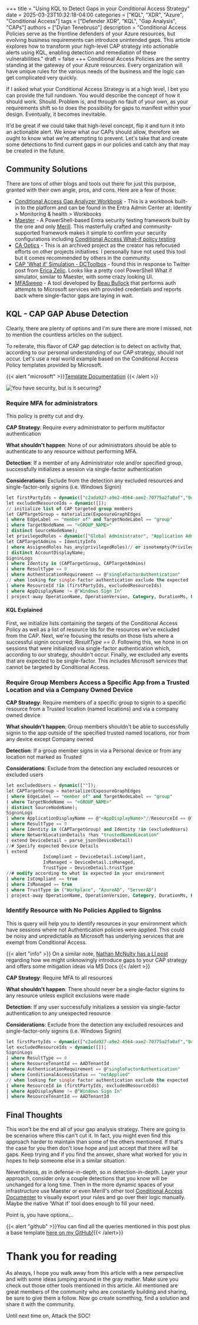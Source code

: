 +++
title = "Using KQL to Detect Gaps in your Conditional Access Strategy"
date = 2025-03-23T10:32:18-04:00
categories = ["KQL", "XDR", "Azure", "Conditional Access"]
tags = ["Defender XDR", "KQL", "Gap Analysis", "CAPs"]
authors = ["Dylan Tenebruso"]
description = "Conditional Access Policies serve as the frontline defenders of your Azure resources, but evolving business requirements can introduce unintended gaps. This article explores how to transform your high-level CAP strategy into actionable alerts using KQL, enabling detection and remediation of these vulnerabilities."
draft = false
+++
Conditional Access Policies are the sentry standing at the gateway of your Azure resources. Every organization will have unique rules for the various needs of the business and the logic can get complicated very quickly.

If I asked what your Conditional Access Strategy is at a high level, I bet you can provide the full rundown. You would describe the concept of how it should work. Should. Problem is, and through no fault of your own, as your requirements shift so to does the possibility for gaps to manifest within your design. Eventually, it becomes inevitable.

It'd be great if we could take that high-level concept, flip it and turn it into an actionable alert. We know what our CAPs should allow, therefore we ought to know what we're attempting to prevent. Let's take that and create some detections to find current gaps in our policies and catch any that may be created in the future.

## Community Solutions
There are tons of other blogs and tools out there for just this purpose, granted with their own angle, pros, and cons. Here are a few of those:
* [Conditional Access Gap Analyzer Workbook](https://learn.microsoft.com/en-us/entra/identity/monitoring-health/workbook-conditional-access-gap-analyzer) - This is a workbook built-in to the platform and can be found in the Entra Admin Center at:  Identity > Monitoring & health > Workbooks
* [Maester](https://maester.dev/) - A PowerShell-based Entra security testing framework built by the one and only [Merill](https://twitter.com/merill). This masterfully crafted and community-supported framework makes it simple to confirm your security configurations including [Conditional Access What-if policy testing](https://maester.dev/docs/ca-what-if)
* [CA Optics](https://github.com/jsa2/caOptics) - This is an archived project as the creator has refocused efforts on other projects initiatives. I personally have not used this tool but it comes recommended by others in the community.
* [CAP 'What if' Simulation - DCToolbox](https://danielchronlund.com/2023/11/24/conditional-access-what-if-simulation-with-powershell/) - found this in response to Twitter post from [Erica Zelic](https://twitter.com/IAMERICAbooted). Looks like a pretty cool PowerShell What if simulator, similar to Maester, with some crazy looking UI.
* [MFASweep](https://github.com/dafthack/MFASweep) - A tool developed by [Beau Bullock](https://twitter.com/dafthack) that performs auth attempts to Microsoft services with provided credentials and reports back where single-factor gaps are laying in wait.

## KQL - CAP GAP Abuse Detection
Clearly, there are plenty of options and I'm sure there are more I missed, not to mention the countless articles on the subject.

To reiterate, this flavor of CAP gap detection is to detect on activity that, according to our personal understanding of our CAP strategy, should not occur. Let's use a real world example based on the Conditional Access Policy templates provided by Microsoft.

{{< alert "microsoft" >}}[Template Documentation](https://learn.microsoft.com/en-us/entra/identity/conditional-access/policy-old-require-mfa-admin) {{< /alert >}}


![You have security, but is it securing?](steward.gif)
 
### Require MFA for administrators
This policy is pretty cut and dry.

**CAP Strategy**: Require every administrator to perform multifactor authentication

**What shouldn't happen**: None of our administrators should be able to authenticate to any resource without performing MFA.

**Detection**: If a member of any Administrator role and/or specified group, successfully initializes a session via single-factor authentication

**Considerations**: Exclude from the detection any excluded resources and single-factor-only signins (i.e. Windows Signin)

```SQL
let firstPartyIds = dynamic(["c2ada927-a9e2-4564-aae2-70775a2fa0af","04436913-cf0d-4d2a-9cc6-2ffe7f1d3d1c"]);
let excludedResourceIds = dynamic([]);
// initialize list of CAP targeted group members
let CAPTargetGroup = materialize(ExposureGraphEdges
| where EdgeLabel == "member of" and TargetNodeLabel == "group"
| where TargetNodeName == "<GROUP_NAME>"
| distinct SourceNodeName);
let privilegedRoles = dynamic(["Global Administrator", "Application Administrator", "Authentication Administrator", "Billing Administrator", "Cloud Application Administrator", "Conditional Access Administrator", "Exchange Administrator", "Helpdesk Administrator", "Password Administrator", "Privileged Authentication Administrator", "Privileged Role Administrator", "Security Administrator", "SharePoint Administrator", "User Administrator"]);
let CAPTargetAdmins = IdentityInfo
| where AssignedRoles has_any(privilegedRoles)// or isnotempty(PrivilegedEntraPimRoles)
| distinct AccountDisplayName;
SigninLogs
| where Identity in (CAPTargetGroup, CAPTargetAdmins)
| where ResultType == 0
| where AuthenticationRequirement == @"singleFactorAuthentication"
// when looking for single-factor authentication exclude the expected
| where ResourceId !in (firstPartyIds, excludedResourceIds)
| where AppDisplayName != @"Windows Sign In"
| project-away OperationName, OperationVersion, Category, DurationMs, Resource, ResourceGroup, ProcessingTimeInMilliseconds
```

#### KQL Explained
First, we initialize lists containing the targets of the Conditional Access Policy as well as a list of resource Ids for the resources we've excluded from the CAP. Next, we're focusing the results on those lists where a successful signin occurred; *ResultType == 0*. Following this, we hone in on sessions that were initialized via single-factor authentication which, according to our strategy, shouldn't occur. Finally, we excluded any events that are expected to be single-factor. This includes Microsoft services that cannot be targeted by Conditional Access.

### Require Group Members Access a Specific App from a Trusted Location and via a Company Owned Device

**CAP Strategy**: Require members of a specific group to signin to a specific resource from a Trusted location (named locations) and via a company owned device

**What shouldn't happen**: Group members shouldn't be able to successfully signin to the app outside of the specified trusted named locations, nor from any device except Company owned

**Detection**: If a group member signs in via a Personal device or from any location not marked as Trusted

**Considerations**: Exclude from the detection any excluded resources or excluded users

```SQL
let excludedUsers = dynamic([""]);
let CAPTargetGroup = materialize(ExposureGraphEdges
| where EdgeLabel == "member of" and TargetNodeLabel == "group"
| where TargetNodeName == "<GROUP_NAME>"
| distinct SourceNodeName);
SigninLogs
| where ApplicationDisplayName == @"<AppDisplayName>"//ResourceId == @"<resourceId>"
| where ResultType == 0
| where Identity in (CAPTargetGroup) and Identity !in (excludedUsers)
| where NetworkLocationDetails !has "trustedNamedLocation"
| extend DeviceDetail = parse_json(DeviceDetail)
//# Specify expected Device Details
| extend
              IsCompliant = DeviceDetail.isCompliant,
              IsManaged = DeviceDetail.isManaged,
              TrustType = DeviceDetail.trustType
//# modify according to what is expected in your environment
| where IsCompliant == true
| where IsManaged == true              
| where TrustType in ("Workplace", "AzureAD", "ServerAD")
| project-away OperationName, OperationVersion, Category, DurationMs, Resource, ResourceGroup, ProcessingTimeInMilliseconds, DeviceDetail, NetworkLocationDetails
```

### Identify Resource with No Policies Applied to SignIns
This is query will help you to identify resources in your environment which have sessions where not Authentication policies were applied. This could be noisy and unpredictable as Microsoft has underlying services that are exempt from Conditional Access.

{{< alert "info" >}} On a similar note, [Nathan McNulty has a LI post](https://www.linkedin.com/posts/nathanmcnulty_this-is-a-fun-one-lets-say-you-have-activity-7298413919147016192-MwEk) regarding how we might unknowingly introduce gaps to your CAP strategy and offers some mitigation ideas via MS Docs {{< /alert >}}

**CAP Strategy**: Require MFA to all resources

**What shouldn't happen**: There should never be a single-factor signins to any resource unless explicit exclusions were made

**Detection**: If any user successfully initializes a session via single-factor authentication to any unexpected resource

**Considerations**: Exclude from the detection any excluded resources and single-factor-only signins (i.e. Windows Signin)

```SQL
let firstPartyIds = dynamic(["c2ada927-a9e2-4564-aae2-70775a2fa0af","04436913-cf0d-4d2a-9cc6-2ffe7f1d3d1c"]);
let excludedResourceIds = dynamic([]);
SigninLogs
| where ResultType == 0
| where ResourceTenantId == AADTenantId
| where AuthenticationRequirement == @"singleFactorAuthentication"
| where ConditionalAccessStatus == "notApplied"
// when looking for single factor authentication exclude the expected
| where ResourceId in (firstPartyIds, excludedResourceIds)
| where AppDisplayName != @"Windows Sign In"
| where ResourceTenantId == AADTenantId
```

## Final Thoughts
This won't be the end all of your gap analysis strategy. There are going to be scenarios where this can't cut it. In fact, you might even find this approach harder to maintain than some of the others mentioned. If that's the case for you then don't lose hope and just accept that there will be gaps. Keep trying and if you find the answer, share what worked for you in hopes to help someone else in a similar situation.

Nevertheless, as in defense-in-depth, so in detection-in-depth. Layer your approach, consider only a couple detections that you know will be unchanged for a long time. Then in the more dynamic spaces of your infrastructure use Maester or even Merill's other tool [Conditional Access Documenter](https://idpowertoys.merill.net/ca) to visually export your rules and go over their logic manually. Maybe the native 'What if' tool does enough to fill your need.

Point is, you have options...

{{< alert "github" >}}You can find all the queries mentioned in this post plus a base template [here on my GitHub!](https://github.com/AttacktheSOC/Azure-SecOps/blob/main/KQL/ConditionalAccessPolicies/CAP-Gap-Detections.md){{< /alert>}}


# Thank you for reading

As always, I hope you walk away from this article with a new perspective and with some ideas jumping around in the gray matter. Make sure you check out those other tools mentioned in this article. All mentioned are great members of the community who are constantly building and sharing, be sure to give them a follow. Now go create something, find a solution and share it with the community.

Until next time on, Attack the SOC!
